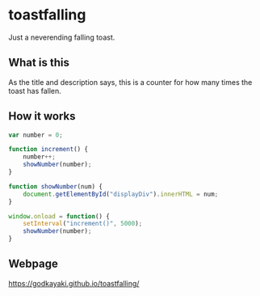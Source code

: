 # toastfalling
Just a neverending falling toast.

## What is this
As the title and description says, this is a counter for how many times the toast has fallen.

## How it works
```javascript
var number = 0;

function increment() {
    number++;
    showNumber(number);
}

function showNumber(num) {
    document.getElementById("displayDiv").innerHTML = num;
}

window.onload = function() {
    setInterval("increment()", 5000);
    showNumber(number);
}

```

## Webpage
https://godkayaki.github.io/toastfalling/
